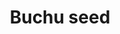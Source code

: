 ---
layout: item
title: Buchu seed
item-id: 20909
datatable: true
id: 20909
name: "Buchu seed"
members: true
lowalch: 0
highalch: 1
examine: "Buchu leaf in seed form. Hopefully there's somewhere to plant this."
monsters:
  - id: 7604
    name: "Skeletal Mystic"
    members: true
    combat_level: 0
    wiki_url: "https://oldschool.runescape.wiki/w/Skeletal_Mystic"
    drops:
      - quantity: "5-10"
        rarity: 1
    image: "https://oldschool.runescape.wiki/images/thumb/8/83/Skeletal_mystic_%281%29.png/75px-Skeletal_mystic_%281%29.png?e6ba0"
---